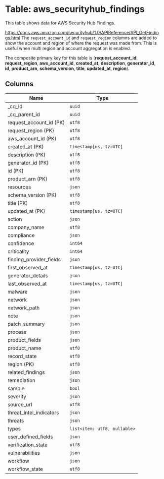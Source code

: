 # Table: aws_securityhub_findings

This table shows data for AWS Security Hub Findings.

https://docs.aws.amazon.com/securityhub/1.0/APIReference/API_GetFindings.html
The `request_account_id` and `request_region` columns are added to show the account and region of where the request was made from.
This is useful when multi region and account aggregation is enabled.

The composite primary key for this table is (**request_account_id**, **request_region**, **aws_account_id**, **created_at**, **description**, **generator_id**, **id**, **product_arn**, **schema_version**, **title**, **updated_at**, **region**).

## Columns

| Name          | Type          |
| ------------- | ------------- |
|_cq_id|`uuid`|
|_cq_parent_id|`uuid`|
|request_account_id (PK)|`utf8`|
|request_region (PK)|`utf8`|
|aws_account_id (PK)|`utf8`|
|created_at (PK)|`timestamp[us, tz=UTC]`|
|description (PK)|`utf8`|
|generator_id (PK)|`utf8`|
|id (PK)|`utf8`|
|product_arn (PK)|`utf8`|
|resources|`json`|
|schema_version (PK)|`utf8`|
|title (PK)|`utf8`|
|updated_at (PK)|`timestamp[us, tz=UTC]`|
|action|`json`|
|company_name|`utf8`|
|compliance|`json`|
|confidence|`int64`|
|criticality|`int64`|
|finding_provider_fields|`json`|
|first_observed_at|`timestamp[us, tz=UTC]`|
|generator_details|`json`|
|last_observed_at|`timestamp[us, tz=UTC]`|
|malware|`json`|
|network|`json`|
|network_path|`json`|
|note|`json`|
|patch_summary|`json`|
|process|`json`|
|product_fields|`json`|
|product_name|`utf8`|
|record_state|`utf8`|
|region (PK)|`utf8`|
|related_findings|`json`|
|remediation|`json`|
|sample|`bool`|
|severity|`json`|
|source_url|`utf8`|
|threat_intel_indicators|`json`|
|threats|`json`|
|types|`list<item: utf8, nullable>`|
|user_defined_fields|`json`|
|verification_state|`utf8`|
|vulnerabilities|`json`|
|workflow|`json`|
|workflow_state|`utf8`|